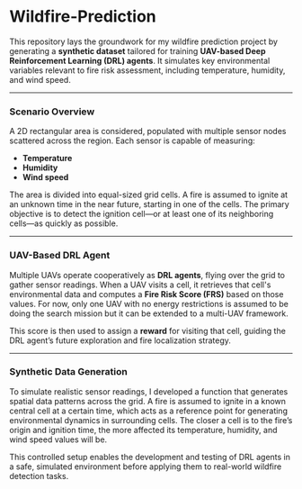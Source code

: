 # Wildfire-Prediction
This repository lays the groundwork for my wildfire prediction project by generating a **synthetic dataset** tailored for training **UAV-based Deep Reinforcement Learning (DRL) agents**. It simulates key environmental variables relevant to fire risk assessment, including temperature, humidity, and wind speed.

---

### Scenario Overview

A 2D rectangular area is considered, populated with multiple sensor nodes scattered across the region. Each sensor is capable of measuring:

- **Temperature**
- **Humidity**
- **Wind speed**

The area is divided into equal-sized grid cells. A fire is assumed to ignite at an unknown time in the near future, starting in one of the cells. The primary objective is to detect the ignition cell—or at least one of its neighboring cells—as quickly as possible.

---

### UAV-Based DRL Agent

Multiple UAVs operate cooperatively as **DRL agents**, flying over the grid to gather sensor readings. When a UAV visits a cell, it retrieves that cell's environmental data and computes a **Fire Risk Score (FRS)** based on those values. For now, only one UAV with no energy restrictions is assumed to be doing the search mission but it can be extended to a multi-UAV framework.

This score is then used to assign a **reward** for visiting that cell, guiding the DRL agent’s future exploration and fire localization strategy.

---

### Synthetic Data Generation

To simulate realistic sensor readings, I developed a function that generates spatial data patterns across the grid. A fire is assumed to ignite in a known central cell at a certain time, which acts as a reference point for generating environmental dynamics in surrounding cells. The closer a cell is to the fire’s origin and ignition time, the more affected its temperature, humidity, and wind speed values will be.

This controlled setup enables the development and testing of DRL agents in a safe, simulated environment before applying them to real-world wildfire detection tasks.
